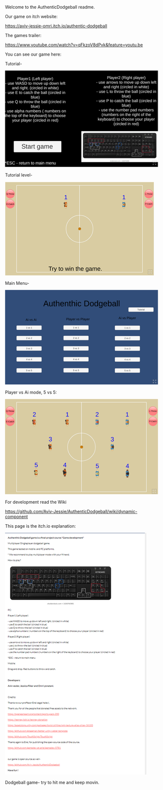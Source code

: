 
Welcome to the AuthenticDodgeball readme.

Our game on itch website:

https://aviv-jessie-omri.itch.io/authentic-dodgeball

The games trailer:

https://www.youtube.com/watch?v=qFkzoV8dPvk&feature=youtu.be

You can see our game here:

Tutorial-

![alt text](https://github.com/Aviv-Jessie/AuthenticDodgeball/blob/main/doc/Picture3.png)

Tutorial level-

![alt text](https://github.com/Aviv-Jessie/AuthenticDodgeball/blob/main/doc/Picture4.png)

Main Menu-

![alt text](https://github.com/Aviv-Jessie/AuthenticDodgeball/blob/main/doc/Picture1.png)

Player vs Ai mode, 5 vs 5:

![alt text](https://github.com/Aviv-Jessie/AuthenticDodgeball/blob/main/doc/Picture2.png)

For development read the Wiki

https://github.com/Aviv-Jessie/AuthenticDodgeball/wiki/dynamic-component

This page is the itch.io explanation:

![alt text](https://github.com/Aviv-Jessie/AuthenticDodgeball/blob/main/doc/Picture5.png)

Dodgeball game- try to hit me and keep movin.
